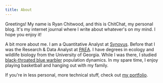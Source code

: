 ```yaml
---
title: About
---
```


Greetings!
My name is Ryan Chitwood, and this is ChitChat, my personal blog.
It's my internet journal where I write about whatever's on my mind.
I hope you enjoy it!

A bit more about me.
I am a Quantitative Analyst at [Synovus](https://www.synovus.com).
Before that I was the Research & Data Analyst at [PAEA](https://paeaonline.org).
I have degrees in ecology and wildlife biology from the University of Georgia.
While I was there, I studied [black-throated blue warbler](https://www.allaboutbirds.org/guide/Black-throated_Blue_Warbler) population dynamics.
In my spare time, I enjoy playing basketball and hanging out with my family.

If you're in less personal, more technical stuff, check out [my portfolio](plotthedata.com).
